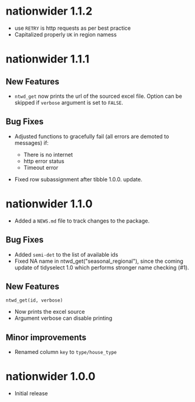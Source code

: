 
# nationwider 1.1.2

* use `RETRY` is http requests as per best practice
* Capitalized properly `UK` in region namess

# nationwider 1.1.1

## New Features

* `ntwd_get` now prints the url of the sourced excel file. Option can be
skipped if `verbose` argument is set to `FALSE`.

## Bug Fixes

* Adjusted functions to gracefully fail (all errors are demoted to messages) if:
  - There is no internet
  - http error status
  - Timeout error
  
* Fixed row subassignment after tibble 1.0.0. update.

# nationwider 1.1.0

* Added a `NEWS.md` file to track changes to the package.

## Bug Fixes

* Added `semi-det` to the list of available ids
* Fixed NA name in ntwd_get("seasonal_regional"), since the coming update of tidyselect 1.0 which performs stronger name checking (#1).

## New Features

`ntwd_get(id, verbose)`

* Now prints the excel source
* Argument verbose can disable printing

## Minor improvements

* Renamed column `key` to `type/house_type`

# nationwider 1.0.0

* Initial release

